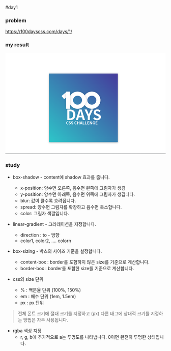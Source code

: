 #day1

### problem

https://100dayscss.com/days/1/

### my result

<img src="../img/day1.png">

### study

- box-shadow - content에 shadow 효과를 줍니다.

  - x-position: 양수면 오른쪽, 음수면 왼쪽에 그림자가 생김
  - y-position: 양수면 아래쪽, 음수면 위쪽에 그림자가 생깁니다.
  - blur: 값이 클수록 흐려집니다.
  - spread: 양수면 그림자를 확장하고 음수면 축소합니다.
  - color: 그림자 색깔입니다.

- linear-gradient - 그라데이션을 지정합니다.

  - direction : to - 방향
  - color1, color2, .... colorn

- box-sizing - 박스의 사이즈 기준을 설정합니다.

  - content-box : border를 포함하지 않은 size를 기준으로 계산합니다.
  - border-box : border를 포함한 size를 기준으로 계산합니다.

- css의 size 단위
  - % : 백분율 단위 (100%, 150%)
  - em : 배수 단위 (1em, 1.5em)
  - px : px 단위

> 전체 폰트 크기에 절대 크기를 지정하고 (px) 다른 태그에 상대적 크기를 지정하는 방법은 자주 사용됩니다.

- rgba 색상 지정
  - r, g, b에 추가적으로 a는 투명도를 나타냅니다. 0이면 완전히 투명한 상태입니다.
